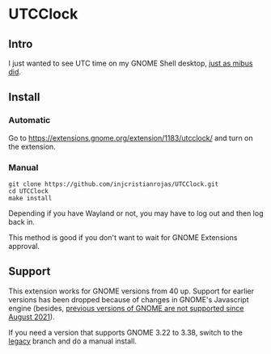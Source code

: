 # UTCClock

## Intro

I just wanted to see UTC time on my GNOME Shell desktop,
[just as mibus did](https://github.com/mibus/MultiClock).

## Install

### Automatic

Go to https://extensions.gnome.org/extension/1183/utcclock/ and turn on the
extension.

### Manual

```
git clone https://github.com/injcristianrojas/UTCClock.git
cd UTCClock
make install
```

Depending if you have Wayland or not, you may have to log out and then log back
in.

This method is good if you don't want to wait for GNOME Extensions approval.

## Support

This extension works for GNOME versions from 40 up. Support for earlier
versions has been dropped because of changes in GNOME's Javascript engine
(besides, [previous versions of GNOME are not supported since August 2021](https://github.com/giuspen/cherrytree/issues/1779)). 

If you need a version that supports GNOME 3.22 to 3.38, switch to the
[legacy](https://github.com/injcristianrojas/UTCClock/tree/legacy) branch 
and do a manual install.